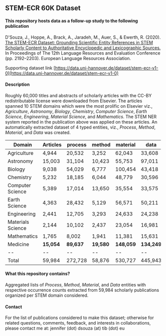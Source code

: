## STEM-ECR 60K Dataset

#### This repository hosts data as a follow-up study to the following publication

D'Souza, J., Hoppe, A., Brack, A., Jaradeh, M., Auer, S., & Ewerth, R. (2020). [The STEM-ECR Dataset: Grounding Scientific Entity References in STEM Scholarly Content to Authoritative Encyclopedic and Lexicographic Sources.](https://aclanthology.org/2020.lrec-1.268/) In Proceedings of The 12th Language Resources and Evaluation Conference (pp. 2192–2203). European Language Resources Association.

Supporting dataset link [https://data.uni-hannover.de/dataset/stem-ecr-v1-0](https://data.uni-hannover.de/dataset/stem-ecr-v1-0)

#### Description

Roughly 60,000 titles and abstracts of scholarly articles with the CC-BY redistributable license were downloaded from Elsevier. The articles spanned 10 STEM domains which were the most prolific on Elsevier viz., *Agriculture*, *Astronomy*, *Biology*, *Chemistry*, *Computer Science*, *Earth Science*, *Engineering*, *Material Science*, and *Mathematics*.
The STEM NER system reported in the publication above was applied on these articles. An automatically extracted dataset of 4 typed entities, viz., *Process*, *Method*, *Material*, and *Data* was created.

| Domain | Articles | process | method | material | data |
| --- | --- | --- | --- | --- | --- |
| Agriculture | 4,944 | 20,532 | 3,252 | 62,043 | 33,608 |
| Astronomy | 15,003 | 31,104 | 10,423 | 55,753 | 97,011 |
| Biology | 9,038 | 54,029 | 6,777 | 100,454 | 43,418 |
| Chemistry | 5,232 | 18,185 | 6,044 | 48,779 | 30,596 |
| Computer Science | 5,389 | 17,014 | 13,650 | 35,554 | 33,575 |
| Earth Science | 4,363 | 28,432 | 5,129 | 56,571 | 50,211 |
| Engineering | 2,441 | 12,705 | 3,293 | 24,633 | 24,238 |
| Materials Science | 2,144 | 10,102 | 2,437 | 23,054 | 16,981 |
| Mathematics | 1,765 | 8,002 | 1,941 | 11,381 | 15,631 |
| Medicine | **15,054** | **89,637** | **19,580** | **148,059** | **134,249** |
| -- | -- | -- | -- | -- | -- |
| Total | 59,984 | 272,728 | 58,876 | 530,727 | 445,943 |


#### What this repository contains?

Aggregated lists of *Process*, *Method*, *Material*, and *Data* entities with respective occurrence counts extracted from 59,984 scholarly publications organized per STEM domain considered.

#### Contact

For the list of publications considered to make this dataset; otherwise for related questions, comments, feedback, and interests in collaborations, please contact me at: jennifer (dot) dsouza (at) tib (dot) eu